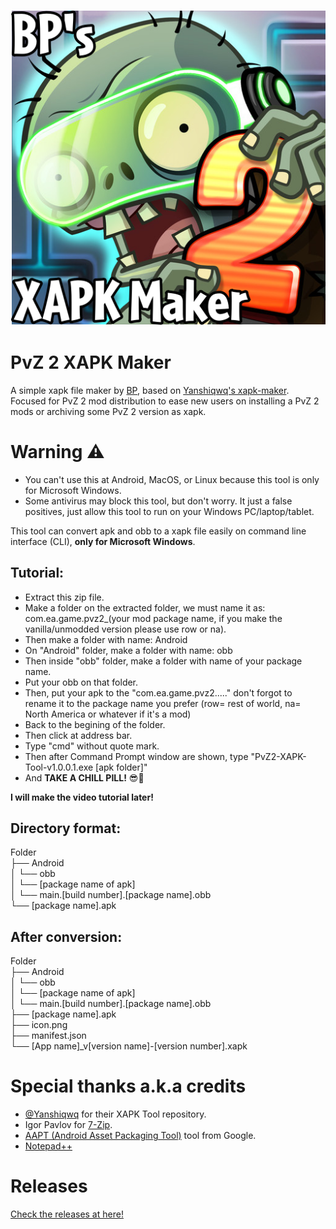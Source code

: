 ![This is an image](/XAPK.png)

# PvZ 2 XAPK Maker

A simple xapk file maker by [BP](https://github.com/BMegaGPea990), based on [Yanshiqwq's xapk-maker](https://github.com/Yanshiqwq/xapk-maker). Focused for PvZ 2 mod distribution to ease new users on installing a PvZ 2 mods or archiving some PvZ 2 version as xapk.

# Warning ⚠
- You can't use this at Android, MacOS, or Linux because this tool is only for Microsoft Windows.
- Some antivirus may block this tool, but don't worry. It just a false positives, just allow this tool to run on your Windows PC/laptop/tablet.

This tool can convert apk and obb to a xapk file easily on command line interface (CLI), **only for Microsoft Windows**.

## Tutorial:
- Extract this zip file.
- Make a folder on the extracted folder, we must name it as: com.ea.game.pvz2_(your mod package name, if you make the vanilla/unmodded version please use row or na).
- Then make a folder with name: Android
- On "Android" folder, make a folder with name: obb
- Then inside "obb" folder, make a folder with name of your package name.
- Put your obb on that folder.
- Then, put your apk to the "com.ea.game.pvz2....." don't forgot to rename it to the package name you prefer (row= rest of world, na= North America or whatever if it's a mod)
- Back to the begining of the folder.
- Then click at address bar.
- Type "cmd" without quote mark.
- Then after Command Prompt window are shown, type "PvZ2-XAPK-Tool-v1.0.0.1.exe [apk folder]"
- And **TAKE A CHILL PILL!** 😎💊

**I will make the video tutorial later!**

## Directory format:

Folder  
 ├── Android  
 │  └── obb  
 │    └── [package name of apk]  
 │      └── main.[build number].[package name].obb  
 └── [package name].apk

## After conversion:

Folder  
 ├── Android  
 │  └── obb  
 │    └── [package name of apk]  
 │      └── main.[build number].[package name].obb  
 ├── [package name].apk  
 ├── icon.png  
 ├── manifest.json  
 └── [App name]_v[version name]-[version number].xapk
 
# Special thanks a.k.a credits
- [@Yanshiqwq](https://github.com/Yanshiqwq/xapk-maker) for their XAPK Tool repository.
- Igor Pavlov for [7-Zip](https://www.7-zip.org/).
- [AAPT (Android Asset Packaging Tool)](https://developer.android.google.cn/studio/command-line/aapt2) tool from Google.
- [Notepad++](https://notepad-plus-plus.org/)

# Releases
[Check the releases at here!](https://github.com/BMegaGPea990/PvZ2XAPK/releases)
